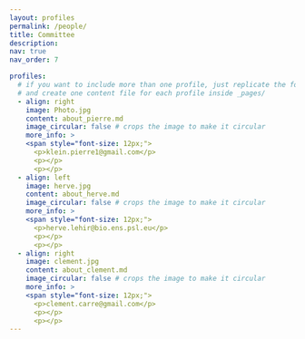 ```yaml
---
layout: profiles
permalink: /people/
title: Committee
description: 
nav: true
nav_order: 7

profiles:
  # if you want to include more than one profile, just replicate the following block
  # and create one content file for each profile inside _pages/
  - align: right
    image: Photo.jpg
    content: about_pierre.md
    image_circular: false # crops the image to make it circular
    more_info: >
    <span style="font-size: 12px;">
      <p>klein.pierre1@gmail.com</p>
      <p></p>
      <p></p>
  - align: left
    image: herve.jpg
    content: about_herve.md
    image_circular: false # crops the image to make it circular
    more_info: >
    <span style="font-size: 12px;">
      <p>herve.lehir@bio.ens.psl.eu</p>
      <p></p>
      <p></p>
  - align: right
    image: clement.jpg
    content: about_clement.md
    image_circular: false # crops the image to make it circular
    more_info: >
    <span style="font-size: 12px;">
      <p>clement.carre@gmail.com</p>
      <p></p>
      <p></p>   
---
```


